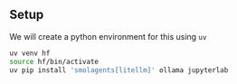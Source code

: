 ## Setup

We will create a python environment for this using `uv`

```bash
uv venv hf
source hf/bin/activate
uv pip install 'smolagents[litellm]' ollama jupyterlab
```